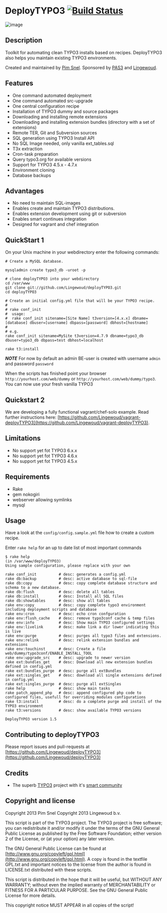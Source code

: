 # DeployTYPO3 [![Build Status](https://travis-ci.org/Lingewoud/deployTYPO3.png?branch=master)](https://travis-ci.org/Lingewoud/deployTYPO3)

![image](http://picdrop.t3lab.com/iG3nIv9Kla.png)

## Description

Toolkit for automating clean TYPO3 installs based on recipes. DeployTYPO3 also
helps you maintain existing TYPO3 environments.

Created and maintained by [Pim Snel](https://github.com/mipmip).
Sponsored by [PAS3](http://www.pas3.com) and [Lingewoud](http://www.lingewoud.com).

## Features

* One command automated deployment  
* One command automated src-upgrade 
* One central configuration recipe
* Installation of TYPO3 dummy and source packages
* Downloading and installing remote extensions
* Downloading and installing extension bundles (directory with a set of extensions)
* Remote TER, Git and Subversion sources
* SQL generation using TYPO3 Install API
* No SQL Image needed, only vanilla ext_tables.sql
* T3x extraction
* Cron-task preparation
* Query typo3.org for available versions
* Support for TYPO3 4.5.x - 4.7.x
* Environment cloning
* Database backups

## Advantages
* No need to maintain SQL-images
* Enables create and maintain TYPO3 distributions. 
* Enables extension development using git or subversion
* Enables smart continues integration
* Designed for vagrant and chef integration

## QuickStart 1

On your Unix machine in your webdirectory enter the following commands:

```
# Create a MySQL database.

mysqladmin create typo3_db -uroot -p

# clone deployTYPO3 into your webdirectory
cd /var/www
git clone git://github.com/Lingewoud/deployTYPO3.git
cd deployTYPO3

# Create an initial config.yml file that will be your TYPO3 recipe.
# 
# rake conf_init
#  usage: 
#  rake conf_init sitename=[Site Name] t3version=[4.x.x] dbname=[database] dbuser=[username] dbpass=[password] dbhost=[hostname]
#
# e.g.
rake conf_init sitename=MySite t3version=4.7.9 dbname=typo3_db dbuser=typo3_db dbpass=test dbhost=localhost

rake t3:install
```

***NOTE*** For now by default an admin BE-user is created with username ```admin``` and password ```password```

When the scripts has finished point your browser ```http://yourhost.com/web/dummy``` or ```http://yourhost.com/web/dummy/typo3```. You can now use your fresh vanilla TYPO3

## Quickstart 2

We are developing a fully functional vagrant/chef-solo example. Read further instructions here: [https://github.com/Lingewoud/vagrant-deployTYPO3](https://github.com/Lingewoud/vagrant-deployTYPO3).

## Limitations

* No support yet fot TYPO3 6.x.x
* No support yet fot TYPO3 4.6.x
* No support yet fot TYPO3 4.5.x

## Requirements
* Rake
* gem nokogiri
* webserver allowing symlinks
* mysql

## Usage

Have a look at the ```config/config.sample.yml``` file how to create a custom recipe.

Enter ```rake help``` for an up to date list of most important commands

```
$ rake help
(in /var/www/deployTYPO3)
Using sample configuration, please replace with your own

rake conf_init          # desc: generates a config.yml
rake db:backup          # desc: active database to sql-file
rake db:copy            # desc: copy complete database structure and schema to a new database.
rake db:flush           # desc: delete all tables
rake db:install         # desc: Install all SQL files
rake db:showtables      # desc: show all tables
rake env:copy           # desc: copy complete typo3 environment including deployment scripts and database
rake env:cron           # desc: echo cron confguration
rake env:flush_cache    # desc: remove typo3conf cache & temp files
rake env:info           # desc: Show main TYPO3 configured settings
rake env:livelink       # desc: make link a dir lower indicating this is live
rake env:purge          # desc: purges all typo3 files and extensions.
rake env:relink         # desc: relink extension bundles and extensions
rake env:touchinst      # desc: Create a file web/dummy/typo3conf/ENABLE_INSTALL_TOOL
rake env:upgrade_src    # desc: upgrade to newer version
rake ext:bundles_get    # desc: Download all new extension bundles defined in config.yml
rake ext:bundles_purge  # desc: purge all extBundles
rake ext:singles_get    # desc: download all single extensions defined in config.yml
rake ext:singles_purge  # desc: purge all extSingles
rake help               # desc: show main tasks
rake patch_append_php   # desc: append configured php code to configured files, usefull for overriding modules configurations
rake t3:install         # desc: do a complete purge and install of the TYPO3 environment
rake t3:versions        # desc: show available TYPO3 versions

DeployTYPO3 version 1.5
```

## Contributing to deployTYPO3
Please report issues and pull-requests at [https://github.com/Lingewoud/deployTYPO3](https://github.com/Lingewoud/deployTYPO3)

## Credits

* The superb [TYPO3](http://www.typo3.org) project with it's [smart community](https://typo3.org/community/)

## Copyright and license

Copyright 2013 Pim Snel
Copyright 2013 Lingewoud b.v.

This script is part of the TYPO3 project. The TYPO3 project is
free software; you can redistribute it and/or modify
it under the terms of the GNU General Public License as published by
the Free Software Foundation; either version 2 of the License, or
(at your option) any later version.

The GNU General Public License can be found at
[http://www.gnu.org/copyleft/gpl.html](http://www.gnu.org/copyleft/gpl.html).
A copy is found in the textfile GPL.txt and important notices to the license
from the author is found in LICENSE.txt distributed with these scripts.

This script is distributed in the hope that it will be useful,
but WITHOUT ANY WARRANTY; without even the implied warranty of
MERCHANTABILITY or FITNESS FOR A PARTICULAR PURPOSE.  See the
GNU General Public License for more details.

This copyright notice MUST APPEAR in all copies of the script!










